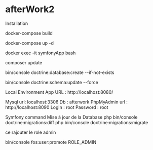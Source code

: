 # afterWork2

Installation

docker-compose build

docker-compose up -d

docker exec -it symfonyApp bash

composer update

bin/console doctrine:database:create --if-not-exists

bin/console doctrine:schema:update --force

Local Environment
App URL : http://localhost:8080/

Mysql url: localhost:3306 
Db : afterwork 
PhpMyAdmin url : 
http://localhost:8090 
Login : root Password : root




Symfony command
Mise à jour de la Database
php bin/console doctrine:migrations:diff
php bin/console doctrine:migrations:migrate


ce rajouter le role admin

bin/console fos:user:promote <votrenomutilisateur> ROLE_ADMIN
